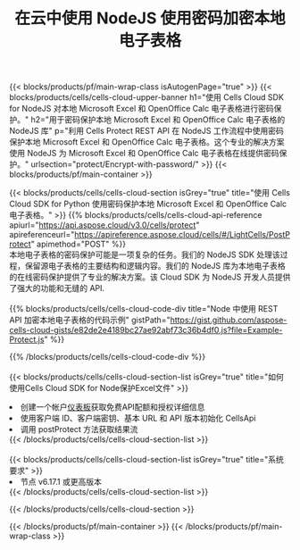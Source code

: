 ﻿---
title: 在云中使用 NodeJS 使用密码加密本地电子表格
description: 用于使用 NodeJS 保护 Microsoft Excel 和 OpenOffice Calc 的云 API 和 SDK。通过 Cells Cloud API SDK for NodeJS 使用密码加密本地电子表格。
---
{{< blocks/products/pf/main-wrap-class isAutogenPage="true" >}}
{{< blocks/products/cells/cells-cloud-upper-banner h1="使用 Cells Cloud SDK for NodeJS 对本地 Microsoft Excel 和 OpenOffice Calc 电子表格进行密码保护。" h2="用于密码保护本地 Microsoft Excel 和 OpenOffice Calc 电子表格的 NodeJS 库" p="利用 Cells Protect REST API 在 NodeJS 工作流程中使用密码保护本地 Microsoft Excel 和 OpenOffice Calc 电子表格。这个专业的解决方案使用 NodeJS 为 Microsoft Excel 和 OpenOffice Calc 电子表格在线提供密码保护。" urlsection="protect/Encrypt-with-password/" >}}
{{< blocks/products/pf/main-container >}}

{{< blocks/products/cells/cells-cloud-section isGrey="true" title="使用 Cells Cloud SDK for Python 使用密码保护本地 Microsoft Excel 和 OpenOffice Calc 电子表格。" >}}
{{% blocks/products/cells/cells-cloud-api-reference apiurl="https://api.aspose.cloud/v3.0/cells/protect" apireferenceurl="https://apireference.aspose.cloud/cells/#/LightCells/PostProtect" apimethod="POST" %}}
<br/>
本地电子表格的密码保护可能是一项复杂的任务。我们的 NodeJS SDK 处理该过程，保留源电子表格的主要结构和逻辑内容。我们的 NodeJS 库为本地电子表格的在线密码保护提供了专业的解决方案。该 Cloud SDK 为 NodeJS 开发人员提供了强大的功能和无缝的 API.
<br/>
<br/>
{{% blocks/products/cells/cells-cloud-code-div title="Node 中使用 REST API 加密本地电子表格的代码示例" gistPath="https://gist.github.com/aspose-cells-cloud-gists/e82de2e4189bc27ae92abf73c36b4df0.js?file=Example-Protect.js" %}}
  
{{% /blocks/products/cells/cells-cloud-code-div %}}
<br/>
<br/>
{{< blocks/products/cells/cells-cloud-section-list isGrey="true" title="如何使用Cells Cloud SDK for Node保护Excel文件" >}}
<li>创建一个帐户<a href="https://dashboard.aspose.cloud/">仪表板</a>获取免费API配额和授权详细信息</li>
<li>使用客户端 ID、客户端密钥、基本 URL 和 API 版本初始化 CellsApi</li>
<li>调用 postProtect 方法获取结果流</li>
{{< /blocks/products/cells/cells-cloud-section-list >}}
<br/>
<br/>
{{< blocks/products/cells/cells-cloud-section-list isGrey="true" title="系统要求" >}}
<li>节点 v6.17.1 或更高版本</li>
{{< /blocks/products/cells/cells-cloud-section-list >}}

{{< /blocks/products/cells/cells-cloud-section >}}

{{< /blocks/products/pf/main-container >}}
{{< /blocks/products/pf/main-wrap-class >}}
